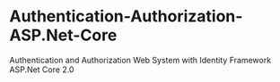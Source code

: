 # Authentication-Authorization-ASP.Net-Core
Authentication and Authorization Web System with Identity Framework ASP.Net Core 2.0
